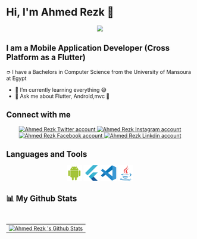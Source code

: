 # Hi, I'm Ahmed Rezk 👋

<center>
<img  src="https://media0.giphy.com/media/qgQUggAC3Pfv687qPC/giphy.gif?cid=ecf05e470wiivnekxhe647ezupmu99zoyuqkf65pj6dx2oxz&rid=giphy.gif&ct=g">
</center>

## I am a Mobile Application Developer (Cross Platform as a Flutter)
➮ I have a Bachelors in Computer Science from the University of Mansoura at Egypt

- 🌱 I’m currently learning everything 😅
- 💬 Ask me about Flutter, Android,mvc  🐍


## Connect with me
<p align="center">
<a href="https://twitter.com/AhmedRe75652038" target="_blank">
<img alt="Ahmed Rezk  Twitter account" src="https://cdn.jsdelivr.net/npm/simple-icons@3.13.0/icons/twitter.svg" width="24px">
</a>
<a href="https://www.instagram.com/ahmed.rezk13" target="_blank">
<img alt="Ahmed Rezk Instagram account" src="https://cdn.jsdelivr.net/npm/simple-icons@3.13.0/icons/instagram.svg" width="24px">
</a>
<a href="https://web.facebook.com/profile.php?id=100004650970930&_rdc=1&_rdr" target="_blank">
<img alt="Ahmed Rezk Facebook account" src="https://cdn.jsdelivr.net/npm/simple-icons@3.13.0/icons/facebook.svg" width="24px">
</a>
<a href="https://www.linkedin.com/in/ahmed-mohamed-rezk-farag-823153229" target="_blank">
<img alt="Ahmed Rezk Linkdin account" src="https://cdn.jsdelivr.net/npm/simple-icons@3.13.0/icons/linkedin.svg" width="24px">
</a>



## Languages and Tools
<p align="center">
<img src="https://raw.githubusercontent.com/devicons/devicon/master/icons/android/android-plain.svg" alt="Android Logo" width="42px">
<img src="https://raw.githubusercontent.com/devicons/devicon/master/icons/flutter/flutter-original.svg" alt="flutter Logo" width="42px">

<img src="https://raw.githubusercontent.com/devicons/devicon/master/icons/vscode/vscode-original.svg" alt="html Logo" width="42px">
<img src="https://raw.githubusercontent.com/devicons/devicon/master/icons/java/java-original.svg" alt="java  Logo" width="42px">
  
</p>












 ## 📊 My Github Stats

<br/>
<table>
    <tr>
        <td>
            <a href="https://github.com/anuraghazra/github-readme-stats"><img alt="Ahmed Rezk 's Github Stats" src="https://github-readme-stats.vercel.app/api?username=AhmedRezk1997&count_private=true&theme=react&hide=contribs,prs&show_icons=true" />
            </a>
        </td>
  </tr>
    
</table>
<br/>




 

         


